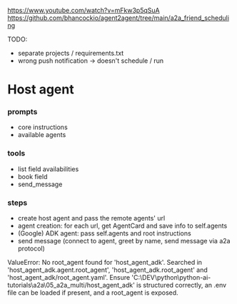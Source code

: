 https://www.youtube.com/watch?v=mFkw3p5qSuA
https://github.com/bhancockio/agent2agent/tree/main/a2a_friend_scheduling

TODO:
- separate projects / requirements.txt
- wrong push notification -> doesn't schedule / run


# Host agent

### prompts

- core instructions
- available agents

### tools

- list field availabilities
- book field
- send_message

### steps

- create host agent and pass the remote agents' url
- agent creation: for each url, get AgentCard and save info to self.agents
- (Google) ADK agent: pass self.agents and root instructions
- send message (connect to agent, greet by name, send message via a2a protocol)


ValueError: No root_agent found for 'host_agent_adk'. Searched in 'host_agent_adk.agent.root_agent', 'host_agent_adk.root_agent' and 'host_agent_adk/root_agent.yaml'. Ensure 'C:\DEV\python\python-ai-tutorials\a2a\05_a2a_multi/host_agent_adk' is structured correctly, an .env file can be loaded if present, and a root_agent is exposed.
